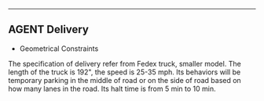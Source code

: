 ----
## AGENT Delivery
* Geometrical Constraints

The specification of delivery refer from Fedex truck, smaller model.
The length of the truck is 192", the speed is 25-35 mph.
Its behaviors will be temporary parking in the middle of road or on the side of road based on how many lanes in the road.
Its halt time is from 5 min to 10 min.

